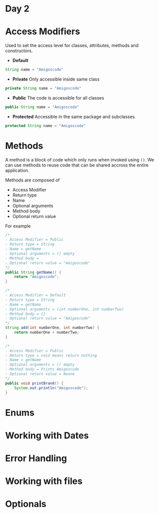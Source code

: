 # Day 2

# Access Modifiers
Used to set the access level for classes, attributes, methods and constructors.

- **Default**
```java
String name = "Amigoscode"
```
- **Private**
Only accessible inside same class
```java
private String name = "Amigoscode"
```
- **Public**
The code is accessible for all classes
```java
public String name = "Amigoscode"
```
- **Protected**
Accessible in the same package and subclasses.
```java
protected String name = "Amigoscode"
```

# Methods
A method is a block of code which only runs when invoked using `()`. We can use methods to reuse code that can be shared accross the entire application.

Methods are composed of
- Access Modifier
- Return type
- Name
- Optional arguments 
- Method body
- Optional return value 

For example
```java
/* 
- Access Modifier = Public
- Return type = String
- Name = getName
- Optional arguments = () empty 
- Method body = 
- Optional return value = "Amigoscode"
*/
public String getName() {
    return "Amigoscode";
}
```

```java
/* 
- Access Modifier = Default
- Return type = String
- Name = getName
- Optional arguments = (int numberOne, int numberTwo) 
- Method body = {}
- Optional return value = "Amigoscode"
*/
String add(int numberOne, int numberTwo) {
    return numberOne + numberTwo;
}
```

```java
/* 
- Access Modifier = Public
- Return type = void means return nothing
- Name = getName
- Optional arguments = () empty 
- Method body = Prints Amigoscode
- Optional return value = Nonne
*/
public void printBrand() {
    System.out.println("Amigoscode");
}
```

# Enums

# Working with Dates

# Error Handling

# Working with files

# Optionals